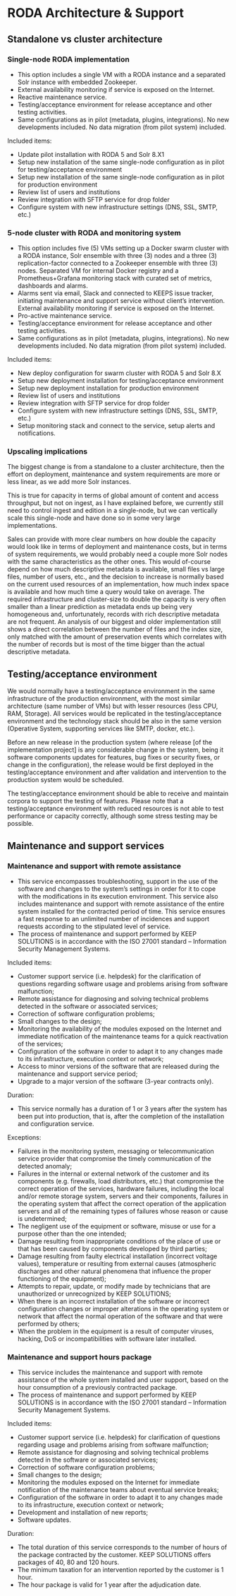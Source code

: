 # RODA Architecture & Support

## Standalone vs cluster architecture

### Single-node RODA implementation

- This option includes a single VM with a RODA instance and a separated Solr instance with embedded Zookeeper.
- External availability monitoring if service is exposed on the Internet.
- Reactive maintenance service.
- Testing/acceptance environment for release acceptance and other testing activities.
- Same configurations as in pilot (metadata, plugins, integrations). No new developments included. No data migration (from pilot system) included.

Included items:

- Update pilot installation with RODA 5 and Solr 8.X1
- Setup new installation of the same single-node configuration as in pilot for testing/acceptance 
environment
- Setup new installation of the same single-node configuration as in pilot for production 
environment
- Review list of users and institutions
- Review integration with SFTP service for drop folder
- Configure system with new infrastructure settings (DNS, SSL, SMTP, etc.)

### 5-node cluster with RODA and monitoring system

- This option includes five (5) VMs setting up a Docker swarm cluster with a RODA instance, Solr ensemble with three (3) nodes and a three (3) replication-factor connected to a Zookeeper ensemble with three (3) nodes. Separated VM for internal Docker registry and a Prometheus+Grafana monitoring stack with curated set of metrics, dashboards and alarms. 
- Alarms sent via email, Slack and connected to KEEPS issue tracker, initiating maintenance and support service without  client’s intervention. External availability monitoring if service is exposed on the Internet.
- Pro-active maintenance service.
- Testing/acceptance environment for release acceptance and other testing activities.
- Same configurations as in pilot (metadata, plugins, integrations). No new developments included. No data migration (from pilot system) included.

Included items:

- New deploy configuration for swarm cluster with RODA 5 and Solr 8.X
- Setup new deployment installation for testing/acceptance environment
- Setup new deployment installation for production environment
- Review list of users and institutions
- Review integration with SFTP service for drop folder
- Configure system with new infrastructure settings (DNS, SSL, SMTP, etc.)
- Setup monitoring stack and connect to the service, setup alerts and notifications.

### Upscaling implications

The biggest change is from a standalone to a cluster architecture, then the effort on deployment, maintenance and system requirements are more or less linear, as we add more Solr instances.

This is true for capacity in terms of global amount of content and access throughput, but not on ingest, as I have explained before, we currently still need to control ingest and edition in a single-node, but we can vertically scale this single-node and have done so in some very large implementations.

Sales can provide with more clear numbers on how double the capacity would look like in terms of deployment and maintenance costs, but in terms of system requirements, we would probably need a couple more Solr nodes with the same characteristics as the other ones. This would of-course depend on how much descriptive metadata is available, small files vs large files, number of users, etc., and the decision to increase is normally based on the current used resources of an implementation, how much index space is available and how much time a query would take on average. The required infrastructure and cluster-size to double the capacity is very often smaller than a linear prediction as metadata ends up being very homogeneous and, unfortunately, records with rich descriptive metadata are not frequent. An analysis of our biggest and older implementation still shows a direct correlation between the number of files and the index size, only matched with the amount of preservation events which correlates with the number of records but is most of the time bigger than the actual descriptive metadata.

## Testing/acceptance environment

We would normally have a testing/acceptance environment in the same infrastructure of the production environment, with the most similar architecture (same number of VMs) but with lesser resources (less CPU, RAM, Storage). All services would be replicated in the testing/acceptance environment and the technology stack should be also in the same version (Operative System, supporting services like SMTP, docker, etc.).

Before an new release in the production system (where release [of the implementation project] is any considerable change in the system, being it software components updates for features, bug fixes or security fixes, or change in the configuration), the release would be first deployed in the testing/acceptance environment and after validation and intervention to the production system would be scheduled.

The testing/acceptance environment should be able to receive and maintain corpora to support the testing of features. Please note that a testing/acceptance environment with reduced resources is not able to test performance or capacity correctly, although some stress testing may be possible.

## Maintenance and support services

### Maintenance and support with remote assistance

- This service encompasses troubleshooting, support in the use of the software and changes to the system’s settings in order for it to cope with the modifications in its execution environment. This service also includes maintenance and support with remote assistance of the entire system installed for the contracted period of time. This service ensures a fast response to an unlimited number of incidences and support requests according to the stipulated level of service.
- The process of maintenance and support performed by KEEP SOLUTIONS is in accordance with the ISO 27001 standard – Information Security Management Systems.

Included items:

- Customer support service (i.e. helpdesk) for the clarification of questions regarding software usage and problems arising from software malfunction;
- Remote assistance for diagnosing and solving technical problems detected in the software or associated services;
- Correction of software configuration problems;
- Small changes to the design;
- Monitoring the availability of the modules exposed on the Internet and immediate notification of the maintenance teams for a quick reactivation of the services;
- Configuration of the software in order to adapt it to any changes made to its infrastructure, execution context or network;
- Access to minor versions of the software that are released during the maintenance and support service period;
- Upgrade to a major version of the software (3-year contracts only).

Duration:

- This service normally has a duration of 1 or 3 years after the system has been put into production, that is, after the completion of the installation and configuration service.

Exceptions:

- Failures in the monitoring system, messaging or telecommunication service provider that compromise the timely communication of the detected anomaly;
- Failures in the internal or external network of the customer and its components (e.g. firewalls, load distributors, etc.) that compromise the correct operation of the services, hardware failures, including the local and/or remote storage system, servers and their components, failures in the operating system that affect the correct operation of the application servers and all of the remaining types of failures whose reason or cause is undetermined;
- The negligent use of the equipment or software, misuse or use for a purpose other than the one intended;
- Damage resulting from inappropriate conditions of the place of use or that has been caused by components developed by third parties;
- Damage resulting from faulty electrical installation (incorrect voltage values), temperature or resulting from external causes (atmospheric discharges and other natural phenomena that influence the proper functioning of the equipment);
- Attempts to repair, update, or modify made by technicians that are unauthorized or unrecognized by KEEP SOLUTIONS;
- When there is an incorrect installation of the software or incorrect configuration changes or improper alterations in the operating system or network that affect the normal operation of the software and that were performed by others;
- When the problem in the equipment is a result of computer viruses, hacking, DoS or incompatibilities with software later installed.

### Maintenance and support hours package

- This service includes the maintenance and support with remote assistance of the whole system installed and user support, based on the hour consumption of a previously contracted package.
- The process of maintenance and support performed by KEEP SOLUTIONS is in accordance with the ISO 27001 standard – Information Security Management Systems.

Included items:

- Customer support service (i.e. helpdesk) for clarification of questions regarding usage and problems arising from software malfunction;
- Remote assistance for diagnosing and solving technical problems detected in the software or associated services;
- Correction of software configuration problems;
- Small changes to the design;
- Monitoring the modules exposed on the Internet for immediate notification of the maintenance teams about eventual service breaks;
- Configuration of the software in order to adapt it to any changes made to its infrastructure, execution context or network;
- Development and installation of new reports;
- Software updates.

Duration:

- The total duration of this service corresponds to the number of hours of the package contracted by the customer. KEEP SOLUTIONS offers packages of 40, 80 and 120 hours.
- The minimum taxation for an intervention reported by the customer is 1 hour.
- The hour package is valid for 1 year after the adjudication date.
